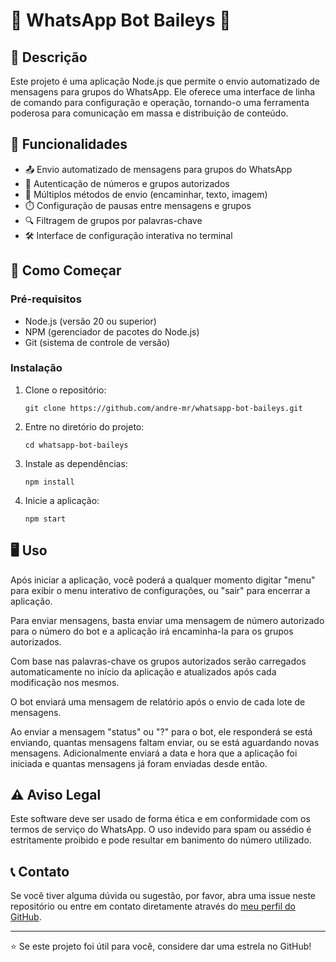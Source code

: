 # 📱 WhatsApp Bot Baileys 🚀

## 📝 Descrição

Este projeto é uma aplicação Node.js que permite o envio automatizado de mensagens para grupos do WhatsApp. Ele oferece uma interface de linha de comando para configuração e operação, tornando-o uma ferramenta poderosa para comunicação em massa e distribuição de conteúdo.

## 🌟 Funcionalidades

- 📤 Envio automatizado de mensagens para grupos do WhatsApp
- 🔐 Autenticação de números e grupos autorizados
- 🔄 Múltiplos métodos de envio (encaminhar, texto, imagem)
- ⏱️ Configuração de pausas entre mensagens e grupos
- 🔍 Filtragem de grupos por palavras-chave
- 🛠️ Interface de configuração interativa no terminal

## 🚀 Como Começar

### Pré-requisitos

- Node.js (versão 20 ou superior)
- NPM (gerenciador de pacotes do Node.js)
- Git (sistema de controle de versão)

### Instalação

1. Clone o repositório:

   ```
   git clone https://github.com/andre-mr/whatsapp-bot-baileys.git
   ```

2. Entre no diretório do projeto:

   ```
   cd whatsapp-bot-baileys
   ```

3. Instale as dependências:

   ```
   npm install
   ```

4. Inicie a aplicação:
   ```
   npm start
   ```

## 🖥️ Uso

Após iniciar a aplicação, você poderá a qualquer momento digitar "menu" para exibir o menu interativo de configurações, ou "sair" para encerrar a aplicação.

Para enviar mensagens, basta enviar uma mensagem de número autorizado para o número do bot e a aplicação irá encaminha-la para os grupos autorizados.

Com base nas palavras-chave os grupos autorizados serão carregados automaticamente no início da aplicação e atualizados após cada modificação nos mesmos.

O bot enviará uma mensagem de relatório após o envio de cada lote de mensagens.

Ao enviar a mensagem "status" ou "?" para o bot, ele responderá se está enviando, quantas mensagens faltam enviar, ou se está aguardando novas mensagens. Adicionalmente enviará a data e hora que a aplicação foi iniciada e quantas mensagens já foram enviadas desde então.

## ⚠️ Aviso Legal

Este software deve ser usado de forma ética e em conformidade com os termos de serviço do WhatsApp. O uso indevido para spam ou assédio é estritamente proibido e pode resultar em banimento do número utilizado.

## 📞 Contato

Se você tiver alguma dúvida ou sugestão, por favor, abra uma issue neste repositório ou entre em contato diretamente através do [meu perfil do GitHub](https://github.com/andre-mr).

---

⭐️ Se este projeto foi útil para você, considere dar uma estrela no GitHub!
